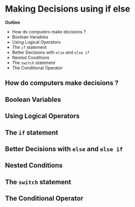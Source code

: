 # Making Decisions using if else

**Outline**
* How do computers make decisions ?
* Boolean Variables
* Using Logical Operators
* The `if` statement
* Better Decisions with `else` and `else if`
* Nested Conditions
* The `switch` statement
* The Conditional Operator


## How do computers make decisions ?



## Boolean Variables



## Using Logical Operators



## The `if` statement



## Better Decisions with `else` and `else if`



## Nested Conditions



## The `switch` statement



## The Conditional Operator


